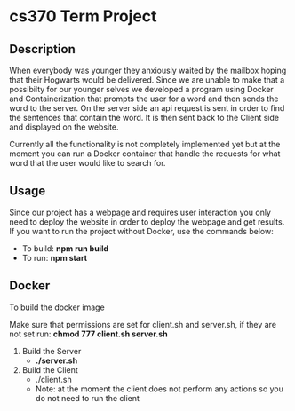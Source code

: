 # cs370 Term Project

## Description
When everybody was younger they anxiously waited by the mailbox hoping that their Hogwarts would be delivered. Since we are unable to make that a possibilty for our younger selves we developed a program using Docker and Containerization that prompts the user for a word and then sends the word to the server. On the server side an api request is sent in order to find the sentences that contain the word. It is then sent back to the Client side and displayed on the website. 

Currently all the functionality is not completely implemented yet but at the moment you can run a Docker container that handle the requests for what word that the user would like to search for. 

## Usage
Since our project has a webpage and requires user interaction you only need to deploy the website in order to deploy the webpage and get results. If you want to run the project without Docker, use the commands below:

* To build: **npm run build** 
* To run: **npm start**


## Docker
To build the docker image

Make sure that permissions are set for client.sh and server.sh, if they are not set run:
**chmod 777 client.sh server.sh**

1. Build the Server
   * **./server.sh**
2. Build the Client
   * ./client.sh
   * Note: at the moment the client does not perform any actions so you do not need to run the client

